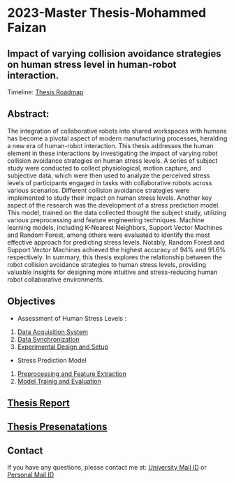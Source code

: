 # 2023-Master Thesis-Mohammed Faizan



## Impact of varying collision avoidance strategies on human stress level in human-robot interaction.

Timeline: [Thesis Roadmap](https://1drv.ms/x/s!ApwRgsxUkNqkiyYma_3qU70GhvRo?e=t3efVr)

## Abstract:
The integration of collaborative robots into shared workspaces with humans has become
a pivotal aspect of modern manufacturing processes, heralding a new era of human-robot
interaction. This thesis addresses the human element in these interactions by investigating
the impact of varying robot collision avoidance strategies on human stress levels. A series of
subject study were conducted to collect physiological, motion capture, and subjective data,
which were then used to analyze the perceived stress levels of participants engaged in tasks
with collaborative robots across various scenarios. Different collision avoidance strategies
were implemented to study their impact on human stress levels. Another key aspect of
the research was the development of a stress prediction model. This model, trained on
the data collected thought the subject study, utilizing various preprocessing and feature
engineering techniques. Machine learning models, including K-Nearest Neighbors, Support
Vector Machines and Random Forest, among others were evaluated to identify the most
effective approach for predicting stress levels. Notably, Random Forest and Support Vector
Machines achieved the highest accuracy of 94% and 91.6% respectively. In summary, this thesis explores the relationship between the robot collision avoidance
strategies to human stress levels, providing valuable insights for designing more intuitive
and stress-reducing human robot collaborative environments.

## Objectives
* Assessment of Human Stress Levels :
 1. [Data Acquisition System](./Docker/)
 2. [Data Synchronization](./sync_data_sub/scripts/)
 3. [Experimental Design and Setup](./Experimental%20Design/)

* Stress Prediction Model
1. [Preprocessing and Feature Extraction](./Stress%20Detection/Final%20Scripts/Final%20Stress%20Detection%20Algorithm.py) 
2. [Model Trainig and Evaluation](./Stress%20Detection/Final%20Scripts/Final%20Stress_model%20.ipynb)

## [Thesis Report](./template-thesis/thesis.pdf)
## [Thesis Presenatations](./Presentations/)


## Contact
If you have any questions, please contact me at:
[University Mail ID](mohammed.faizan@tu-dortmund.de) or 
[Personal Mail ID](h.faizan98@gmail.com)